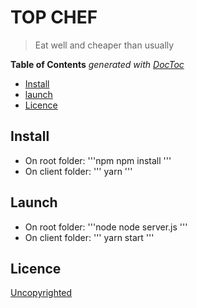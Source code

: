 # TOP CHEF

> Eat well and cheaper than usually

**Table of Contents**  *generated with [DocToc](https://github.com/thlorenz/doctoc)*

- [Install](#install)
- [launch](#launch)
- [Licence](#licence)

## Install
- On root folder: 
'''npm 
npm install
'''
- On client folder: 
''' 
yarn
'''

## Launch
- On root folder: 
'''node 
node server.js
'''
- On client folder: 
'''
yarn start
'''

## Licence

[Uncopyrighted](http://zenhabits.net/uncopyright/)
